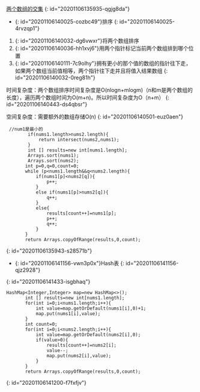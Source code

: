 [两个数组的交集](https://leetcode-cn.com/problems/intersection-of-two-arrays-ii/)
{: id="20201106135935-qgjg8da"}

* {: id="20201106140025-cozbc49"}排序
{: id="20201106140025-4rvzqp1"}

1. {: id="20201106140032-dg6vwxr"}将两个数组排序
2. {: id="20201106140036-hh1xvj6"}用两个指针标记当前两个数组排到哪个位置
3. {: id="20201106140111-7c9olhy"}拥有更小的那个值的数组的指针往下走，如果两个数组当前值相等，两个指针往下走并且将值入结果数组
{: id="20201106140032-0reg81h"}

时间复杂度：两个数组排序时间复杂度是O(nlogn+mlogm)（n和m是两个数组的长度），遍历两个数组时间为O(m+n)。所以时间复杂度为O（n+m）
{: id="20201106140443-ds4qbsr"}

空间复杂度：需要额外的数组存储O(n)
{: id="20201106140501-euz0aen"}

```
 //num1是最小的
        if(nums1.length>nums2.length){
            return intersect(nums2,nums1);
        }
        int [] results=new int[nums1.length];
        Arrays.sort(nums1);
        Arrays.sort(nums2);
       int p=0,q=0,count=0;
       while (p<nums1.length&&q<nums2.length){
           if(nums1[p]<nums2[q]){
               p++;
           }
           else if(nums1[p]>nums2[q]){
               q++;
           }
           else{
               results[count++]=nums1[p];
               p++;
               q++;
           }
       }
       return Arrays.copyOfRange(results,0,count);
```
{: id="20201106135943-s28571b"}

* {: id="20201106141156-vwn3p0x"}Hash表
{: id="20201106141156-qjz2928"}

{: id="20201106141433-isgbhaq"}

```
HashMap<Integer,Integer> map=new HashMap<>();
       int [] results=new int[nums1.length];
       for(int i=0;i<nums1.length;i++){
           int value=map.getOrDefault(nums1[i],0)+1;
           map.put(nums1[i],value);
       }
       int count=0;
       for(int i=0;i<nums2.length;i++){
           int value=map.getOrDefault(nums2[i],0);
           if(value>0){
               results[count++]=nums2[i];
               value--;
               map.put(nums2[i],value);
           }
       }
       return Arrays.copyOfRange(results,0,count);
```
{: id="20201106141200-f7fxfjv"}
